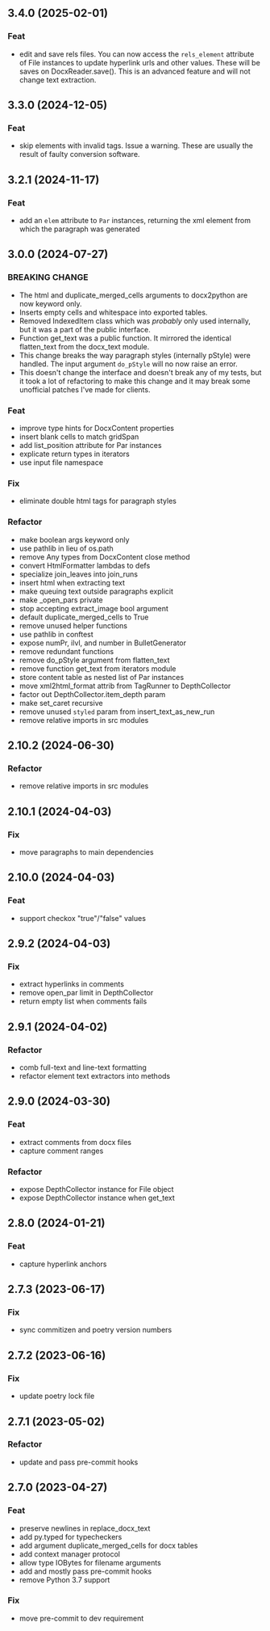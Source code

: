 
## 3.4.0 (2025-02-01)

### Feat

- edit and save rels files. You can now access the `rels_element` attribute of
  File instances to update hyperlink urls and other values. These will be saves
  on DocxReader.save(). This is an advanced feature and will not change text
  extraction.

## 3.3.0 (2024-12-05)

### Feat

- skip elements with invalid tags. Issue a warning. These are usually the
  result of faulty conversion software.

## 3.2.1 (2024-11-17)

### Feat

- add an `elem` attribute to `Par` instances, returning the xml element from
  which the paragraph was generated

## 3.0.0 (2024-07-27)

### BREAKING CHANGE

- The html and duplicate_merged_cells arguments to docx2python are now keyword
  only.
- Inserts empty cells and whitespace into exported
  tables.
- Removed IndexedItem class which was *probably* only used internally, but it
  was a part of the public interface.
- Function get_text was a public function. It mirrored the identical
  flatten_text from the docx_text module.
- This change breaks the way paragraph styles (internally pStyle) were handled.
  The input argument `do_pStyle` will no now raise an error.
- This doesn't change the interface and doesn't break any of my tests, but it
  took a lot of refactoring to make this change and it may break some
  unofficial patches I've made for clients.

### Feat

- improve type hints for DocxContent properties
- insert blank cells to match gridSpan
- add list_position attribute for Par instances
- explicate return types in iterators
- use input file namespace

### Fix

- eliminate double html tags for paragraph styles

### Refactor

- make boolean args keyword only
- use pathlib in lieu of os.path
- remove Any types from DocxContent close method
- convert HtmlFormatter lambdas to defs
- specialize join_leaves into join_runs
- insert html when extracting text
- make queuing text outside paragraphs explicit
- make _open_pars private
- stop accepting extract_image bool argument
- default duplicate_merged_cells to True
- remove unused helper functions
- use pathlib in conftest
- expose numPr, ilvl, and number in BulletGenerator
- remove redundant functions
- remove do_pStyle argument from flatten_text
- remove function get_text from iterators module
- store content table as nested list of Par instances
- move xml2html_format attrib from TagRunner to DepthCollector
- factor out DepthCollector.item_depth param
- make set_caret recursive
- remove unused `styled` param from insert_text_as_new_run
- remove relative imports in src modules

## 2.10.2 (2024-06-30)

### Refactor

- remove relative imports in src modules

## 2.10.1 (2024-04-03)

### Fix

- move paragraphs to main dependencies

## 2.10.0 (2024-04-03)

### Feat

- support checkox "true"/"false" values

## 2.9.2 (2024-04-03)

### Fix

- extract hyperlinks in comments
- remove open_par limit in DepthCollector
- return empty list when comments fails

## 2.9.1 (2024-04-02)

### Refactor

- comb full-text and line-text formatting
- refactor element text extractors into methods

## 2.9.0 (2024-03-30)

### Feat

- extract comments from docx files
- capture comment ranges

### Refactor

- expose DepthCollector instance for File object
- expose DepthCollector instance when get_text

## 2.8.0 (2024-01-21)

### Feat

- capture hyperlink anchors

## 2.7.3 (2023-06-17)

### Fix

- sync commitizen and poetry version numbers

## 2.7.2 (2023-06-16)

### Fix

- update poetry lock file

## 2.7.1 (2023-05-02)

### Refactor

- update and pass pre-commit hooks

## 2.7.0 (2023-04-27)

### Feat

- preserve newlines in replace_docx_text
- add py.typed for typecheckers
- add argument duplicate_merged_cells for docx tables
- add context manager protocol
- allow type IOBytes for filename arguments
- add and mostly pass pre-commit hooks
- remove Python 3.7 support

### Fix

- move pre-commit to dev requirement
